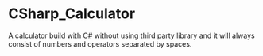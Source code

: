 # CSharp_Calculator
A calculator build with C# without using third party library and it will always consist of numbers and operators separated by spaces.
